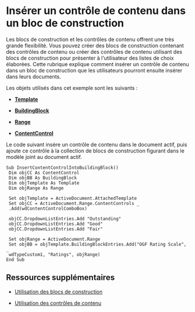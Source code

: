 
# Insérer un contrôle de contenu dans un bloc de construction

Les blocs de construction et les contrôles de contenu offrent une très grande flexibilité. Vous pouvez créer des blocs de construction contenant des contrôles de contenu ou créer des contrôles de contenu utilisant des blocs de construction pour présenter à l'utilisateur des listes de choix élaborées. Cette rubrique explique comment insérer un contrôle de contenu dans un bloc de construction que les utilisateurs pourront ensuite insérer dans leurs documents.
 

Les objets utilisés dans cet exemple sont les suivants :
 

-  **[Template](47d1d92d-bba9-3f2a-9c71-22ac43159bd3.md)**
    
 
-  **[BuildingBlock](2558b89f-8552-bb71-fa40-101cab2635ba.md)**
    
 
-  **[Range](15a7a1c4-5f3f-5b6e-60e9-29688de3f274.md)**
    
 
-  **[ContentControl](783dec26-9b63-11f8-6187-985f9c815f27.md)**
    
 
Le code suivant insère un contrôle de contenu dans le document actif, puis ajoute ce contrôle à la collection de blocs de construction figurant dans le modèle joint au document actif.
 



```
Sub InsertContentControlIntoBuildingBlock() 
 Dim objCC As ContentControl 
 Dim objBB As BuildingBlock 
 Dim objTemplate As Template 
 Dim objRange As Range 
 
 Set objTemplate = ActiveDocument.AttachedTemplate 
 Set objCC = ActiveDocument.Range.ContentControls _ 
 .Add(wdContentControlComboBox) 
 
 objCC.DropdownListEntries.Add "Outstanding" 
 objCC.DropdownListEntries.Add "Good" 
 objCC.DropdownListEntries.Add "Fair" 
 
 Set objRange = ActiveDocument.Range 
 Set objBB = objTemplate.BuildingBlockEntries.Add("OGF Rating Scale", _ 
 wdTypeCustom1, "Ratings", objRange) 
End Sub
```


## Ressources supplémentaires


- [Utilisation des blocs de construction](c32a8972-a6fc-bb66-b62a-039b88580b37.md)
    
 
- [Utilisation des contrôles de contenu](b4092c71-a383-f1db-8d68-de69e8d8a86b.md)
    
 
